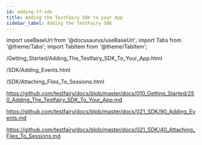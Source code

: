 ```yaml
---
id: adding-tf-sdk
title: Adding the TestFairy SDK to your App
sidebar_label: Adding the TestFairy SDK
---
```


import useBaseUrl from '@docusaurus/useBaseUrl';
import Tabs from '@theme/Tabs';
import TabItem from '@theme/TabItem';

/Getting_Started/Adding_The_Testfairy_SDK_To_Your_App.html

/SDK/Adding_Events.html

/SDK/Attaching_Files_To_Sessions.html

https://github.com/testfairy/docs/blob/master/docs/010_Getting_Started/250_Adding_The_Testfairy_SDK_To_Your_App.md

https://github.com/testfairy/docs/blob/master/docs/021_SDK/90_Adding_Events.md


https://github.com/testfairy/docs/blob/master/docs/021_SDK/40_Attaching_Files_To_Sessions.md